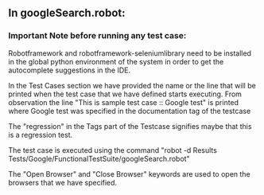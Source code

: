 ## In googleSearch.robot: 

### Important Note before running any test case:
Robotframework and robotframework-seleniumlibrary need to be installed in the global python environment of the system in order to get the autocomplete suggestions in the IDE.

In the Test Cases section we have provided the name or the line that will be printed when the test case that we have defined starts executing. 
From observation the line "This is sample test case :: Google test" is printed where Google test was specified in the documentation tag of the testcase

The "regression" in the Tags part of the Testcase signifies maybe that this is a regression test. 

The test case is executed using the command "robot -d Results Tests/Google/FunctionalTestSuite/googleSearch.robot"

The "Open Browser" and "Close Browser" keywords are used to open the browsers that we have specified.